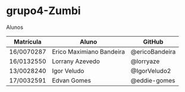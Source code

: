 # grupo4-Zumbi
Alunos

Matrícula  | Aluno | GitHub
---------- | ------ | ------
16/0070287 |	Erico Maximiano Bandeira |	@ericoBandeira
16/0132550 |	Lorrany Azevedo |	@lorryaze
13/0028240 |	Igor Veludo |	@IgorVeludo2
17/0032591 |    Edvan Gomes |   @eddie-gomes